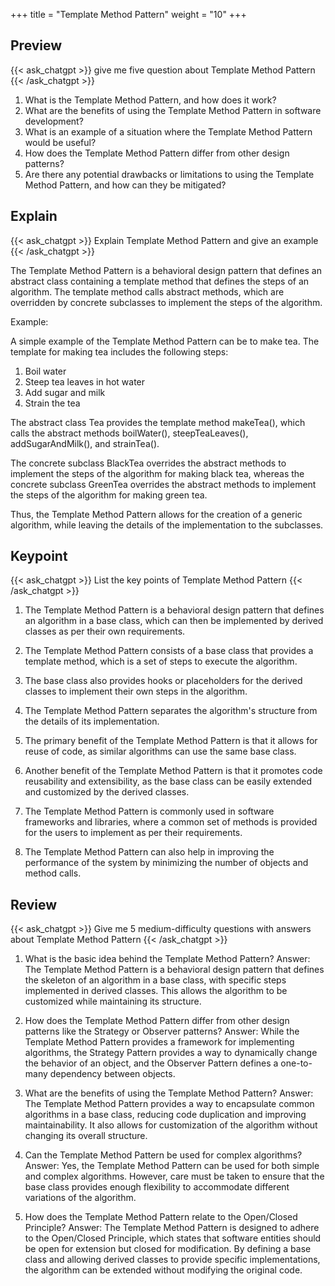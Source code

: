 +++
title = "Template Method Pattern"
weight = "10"
+++
## Preview
{{< ask_chatgpt >}}
give me five question about Template Method Pattern
{{< /ask_chatgpt >}}



1. What is the Template Method Pattern, and how does it work?
2. What are the benefits of using the Template Method Pattern in software development?
3. What is an example of a situation where the Template Method Pattern would be useful?
4. How does the Template Method Pattern differ from other design patterns?
5. Are there any potential drawbacks or limitations to using the Template Method Pattern, and how can they be mitigated?   

## Explain
{{< ask_chatgpt >}}
Explain Template Method Pattern and give an example
{{< /ask_chatgpt >}}



The Template Method Pattern is a behavioral design pattern that defines an abstract class containing a template method that defines the steps of an algorithm. The template method calls abstract methods, which are overridden by concrete subclasses to implement the steps of the algorithm.

Example:

A simple example of the Template Method Pattern can be to make tea. The template for making tea includes the following steps:
1. Boil water
2. Steep tea leaves in hot water
3. Add sugar and milk
4. Strain the tea

The abstract class Tea provides the template method makeTea(), which calls the abstract methods boilWater(), steepTeaLeaves(), addSugarAndMilk(), and strainTea(). 

The concrete subclass BlackTea overrides the abstract methods to implement the steps of the algorithm for making black tea, whereas the concrete subclass GreenTea overrides the abstract methods to implement the steps of the algorithm for making green tea.

Thus, the Template Method Pattern allows for the creation of a generic algorithm, while leaving the details of the implementation to the subclasses.   

## Keypoint
{{< ask_chatgpt >}}
List the key points of Template Method Pattern
{{< /ask_chatgpt >}}



1. The Template Method Pattern is a behavioral design pattern that defines an algorithm in a base class, which can then be implemented by derived classes as per their own requirements.

2. The Template Method Pattern consists of a base class that provides a template method, which is a set of steps to execute the algorithm.

3. The base class also provides hooks or placeholders for the derived classes to implement their own steps in the algorithm.

4. The Template Method Pattern separates the algorithm's structure from the details of its implementation.

5. The primary benefit of the Template Method Pattern is that it allows for reuse of code, as similar algorithms can use the same base class.

6. Another benefit of the Template Method Pattern is that it promotes code reusability and extensibility, as the base class can be easily extended and customized by the derived classes.

7. The Template Method Pattern is commonly used in software frameworks and libraries, where a common set of methods is provided for the users to implement as per their requirements.

8. The Template Method Pattern can also help in improving the performance of the system by minimizing the number of objects and method calls.   

## Review
{{< ask_chatgpt >}}
Give me 5 medium-difficulty questions with answers about Template Method Pattern
{{< /ask_chatgpt >}}



1. What is the basic idea behind the Template Method Pattern?
Answer: The Template Method Pattern is a behavioral design pattern that defines the skeleton of an algorithm in a base class, with specific steps implemented in derived classes. This allows the algorithm to be customized while maintaining its structure.

2. How does the Template Method Pattern differ from other design patterns like the Strategy or Observer patterns?
Answer: While the Template Method Pattern provides a framework for implementing algorithms, the Strategy Pattern provides a way to dynamically change the behavior of an object, and the Observer Pattern defines a one-to-many dependency between objects.

3. What are the benefits of using the Template Method Pattern?
Answer: The Template Method Pattern provides a way to encapsulate common algorithms in a base class, reducing code duplication and improving maintainability. It also allows for customization of the algorithm without changing its overall structure.

4. Can the Template Method Pattern be used for complex algorithms?
Answer: Yes, the Template Method Pattern can be used for both simple and complex algorithms. However, care must be taken to ensure that the base class provides enough flexibility to accommodate different variations of the algorithm.

5. How does the Template Method Pattern relate to the Open/Closed Principle?
Answer: The Template Method Pattern is designed to adhere to the Open/Closed Principle, which states that software entities should be open for extension but closed for modification. By defining a base class and allowing derived classes to provide specific implementations, the algorithm can be extended without modifying the original code.   

